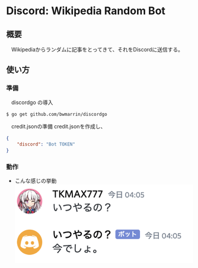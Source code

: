 # Discord: Wikipedia Random Bot
## 概要
　Wikipediaからランダムに記事をとってきて、それをDiscordに送信する。
## 使い方
### 準備
　discordgo の導入
```sh
$ go get github.com/bwmarrin/discordgo
```
　credit.jsonの準備
credit.jsonを作成し、
```json
{
    "discord": "Bot TOKEN"
}
```
### 動作
- こんな感じの挙動
![こんな感じ](/1st/discord_standard/resources/program.png)